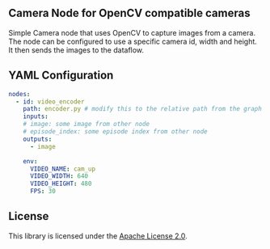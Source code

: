 ## Camera Node for OpenCV compatible cameras

Simple Camera node that uses OpenCV to capture images from a camera. The node can be configured to use a specific camera
id, width and height.
It then sends the images to the dataflow.

## YAML Configuration

````YAML
nodes:
  - id: video_encoder
    path: encoder.py # modify this to the relative path from the graph file to the client script
    inputs:
    # image: some image from other node
    # episode_index: some episode index from other node
    outputs:
      - image

    env:
      VIDEO_NAME: cam_up
      VIDEO_WIDTH: 640
      VIDEO_HEIGHT: 480
      FPS: 30
````

## License

This library is licensed under the [Apache License 2.0](../../LICENSE).